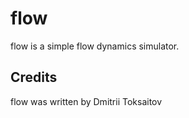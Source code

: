 flow
====

flow is a simple flow dynamics simulator.


## Credits

flow was written by Dmitrii Toksaitov
